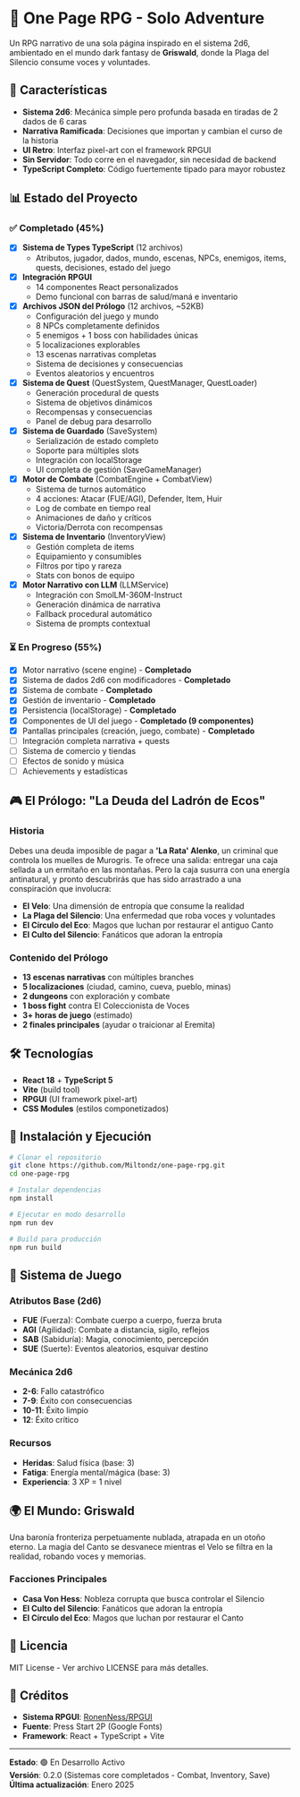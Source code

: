 # 🎲 One Page RPG - Solo Adventure

Un RPG narrativo de una sola página inspirado en el sistema 2d6, ambientado en el mundo dark fantasy de **Griswald**, donde la Plaga del Silencio consume voces y voluntades.

## 🌟 Características

- **Sistema 2d6**: Mecánica simple pero profunda basada en tiradas de 2 dados de 6 caras
- **Narrativa Ramificada**: Decisiones que importan y cambian el curso de la historia
- **UI Retro**: Interfaz pixel-art con el framework RPGUI
- **Sin Servidor**: Todo corre en el navegador, sin necesidad de backend
- **TypeScript Completo**: Código fuertemente tipado para mayor robustez

## 📊 Estado del Proyecto

### ✅ Completado (45%)

- [x] **Sistema de Types TypeScript** (12 archivos)
  - Atributos, jugador, dados, mundo, escenas, NPCs, enemigos, items, quests, decisiones, estado del juego
- [x] **Integración RPGUI** 
  - 14 componentes React personalizados
  - Demo funcional con barras de salud/maná e inventario
- [x] **Archivos JSON del Prólogo** (12 archivos, ~52KB)
  - Configuración del juego y mundo
  - 8 NPCs completamente definidos
  - 5 enemigos + 1 boss con habilidades únicas
  - 5 localizaciones explorables
  - 13 escenas narrativas completas
  - Sistema de decisiones y consecuencias
  - Eventos aleatorios y encuentros
- [x] **Sistema de Quest** (QuestSystem, QuestManager, QuestLoader)
  - Generación procedural de quests
  - Sistema de objetivos dinámicos
  - Recompensas y consecuencias
  - Panel de debug para desarrollo
- [x] **Sistema de Guardado** (SaveSystem)
  - Serialización de estado completo
  - Soporte para múltiples slots
  - Integración con localStorage
  - UI completa de gestión (SaveGameManager)
- [x] **Motor de Combate** (CombatEngine + CombatView)
  - Sistema de turnos automático
  - 4 acciones: Atacar (FUE/AGI), Defender, Item, Huir
  - Log de combate en tiempo real
  - Animaciones de daño y críticos
  - Victoria/Derrota con recompensas
- [x] **Sistema de Inventario** (InventoryView)
  - Gestión completa de items
  - Equipamiento y consumibles
  - Filtros por tipo y rareza
  - Stats con bonos de equipo
- [x] **Motor Narrativo con LLM** (LLMService)
  - Integración con SmolLM-360M-Instruct
  - Generación dinámica de narrativa
  - Fallback procedural automático
  - Sistema de prompts contextual

### ⏳ En Progreso (55%)

- [x] Motor narrativo (scene engine) - **Completado**
- [x] Sistema de dados 2d6 con modificadores - **Completado**
- [x] Sistema de combate - **Completado**
- [x] Gestión de inventario - **Completado**
- [x] Persistencia (localStorage) - **Completado**
- [x] Componentes de UI del juego - **Completado (9 componentes)**
- [x] Pantallas principales (creación, juego, combate) - **Completado**
- [ ] Integración completa narrativa + quests
- [ ] Sistema de comercio y tiendas
- [ ] Efectos de sonido y música
- [ ] Achievements y estadísticas

## 🎮 El Prólogo: "La Deuda del Ladrón de Ecos"

### Historia

Debes una deuda imposible de pagar a **'La Rata' Alenko**, un criminal que controla los muelles de Murogris. Te ofrece una salida: entregar una caja sellada a un ermitaño en las montañas. Pero la caja susurra con una energía antinatural, y pronto descubrirás que has sido arrastrado a una conspiración que involucra:

- **El Velo**: Una dimensión de entropía que consume la realidad
- **La Plaga del Silencio**: Una enfermedad que roba voces y voluntades
- **El Círculo del Eco**: Magos que luchan por restaurar el antiguo Canto
- **El Culto del Silencio**: Fanáticos que adoran la entropía

### Contenido del Prólogo

- **13 escenas narrativas** con múltiples branches
- **5 localizaciones** (ciudad, camino, cueva, pueblo, minas)
- **2 dungeons** con exploración y combate
- **1 boss fight** contra El Coleccionista de Voces
- **3+ horas de juego** (estimado)
- **2 finales principales** (ayudar o traicionar al Eremita)

## 🛠️ Tecnologías

- **React 18** + **TypeScript 5**
- **Vite** (build tool)
- **RPGUI** (UI framework pixel-art)
- **CSS Modules** (estilos componetizados)

## 🚀 Instalación y Ejecución

```bash
# Clonar el repositorio
git clone https://github.com/Miltondz/one-page-rpg.git
cd one-page-rpg

# Instalar dependencias
npm install

# Ejecutar en modo desarrollo
npm run dev

# Build para producción
npm run build
```

## 📖 Sistema de Juego

### Atributos Base (2d6)
- **FUE** (Fuerza): Combate cuerpo a cuerpo, fuerza bruta
- **AGI** (Agilidad): Combate a distancia, sigilo, reflejos
- **SAB** (Sabiduría): Magia, conocimiento, percepción
- **SUE** (Suerte): Eventos aleatorios, esquivar destino

### Mecánica 2d6
- **2-6**: Fallo catastrófico
- **7-9**: Éxito con consecuencias
- **10-11**: Éxito limpio
- **12**: Éxito crítico

### Recursos
- **Heridas**: Salud física (base: 3)
- **Fatiga**: Energía mental/mágica (base: 3)
- **Experiencia**: 3 XP = 1 nivel

## 🌍 El Mundo: Griswald

Una baronía fronteriza perpetuamente nublada, atrapada en un otoño eterno. La magia del Canto se desvanece mientras el Velo se filtra en la realidad, robando voces y memorias.

### Facciones Principales
- **Casa Von Hess**: Nobleza corrupta que busca controlar el Silencio
- **El Culto del Silencio**: Fanáticos que adoran la entropía
- **El Círculo del Eco**: Magos que luchan por restaurar el Canto

## 📜 Licencia

MIT License - Ver archivo LICENSE para más detalles.

## 🎯 Créditos

- **Sistema RPGUI**: [RonenNess/RPGUI](https://github.com/RonenNess/RPGUI)
- **Fuente**: Press Start 2P (Google Fonts)
- **Framework**: React + TypeScript + Vite

---

**Estado**: 🟢 En Desarrollo Activo  
**Versión**: 0.2.0 (Sistemas core completados - Combat, Inventory, Save)  
**Última actualización**: Enero 2025
